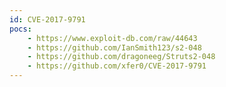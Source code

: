 ```yaml
---
id: CVE-2017-9791
pocs: 
    - https://www.exploit-db.com/raw/44643
    - https://github.com/IanSmith123/s2-048
    - https://github.com/dragoneeg/Struts2-048
    - https://github.com/xfer0/CVE-2017-9791
---
```


